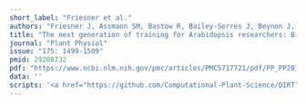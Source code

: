 ```yaml
---
short_label: "Friesner et al."
authors: "Friesner J, Assmann SM, Bastow R, Bailey-Serres J, Beynon J, et al"
title: "The next generation of training for Arabidopsis researchers: Bioinformatics and quantitative biology"
journal: "Plant Physiol"
issue: "175: 1499-1509"
pmid: 29208732
pdf: "https://www.ncbi.nlm.nih.gov/pmc/articles/PMC5717721/pdf/PP_PP2017COM01490DR1.pdf"
data: ''
scripts: '<a href="https://github.com/Computational-Plant-Science/DIRT">Scripts</a>'
---
```

